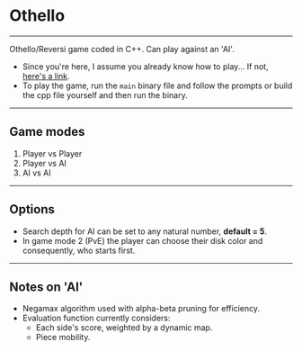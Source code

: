 # Othello

---

Othello/Reversi game coded in C++. Can play against an 'AI'.

- Since you're here, I assume you already know how to play... If not, [here's a link](https://en.wikipedia.org/wiki/Reversi).
- To play the game, run the `main` binary file and follow the prompts or build the cpp file yourself and then run the binary.

---

## Game modes
1. Player vs Player
2. Player vs AI
3. AI vs AI

---

## Options
- Search depth for AI can be set to any natural number, **default = 5**.
- In game mode 2 (PvE) the player can choose their disk color and consequently, who starts first.

---

## Notes on 'AI'
- Negamax algorithm used with alpha-beta pruning for efficiency.
- Evaluation function currently considers:
  - Each side's score, weighted by a dynamic map.
  - Piece mobility.